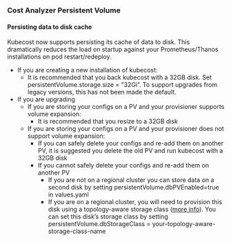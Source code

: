 ### Cost Analyzer Persistent Volume

#### Persisting data to disk cache
Kubecost now supports persisting its cache of data to disk. This dramatically reduces the load on startup against your Prometheus/Thanos installations on pod restart/redeploy.

* If you are creating a new installation of kubecost:
  * It is recommended that you back kubecost with a 32GB disk. Set persistentVolume.storage.size = “32Gi”. To support upgrades from legacy versions, this has not been made the default.
* If you are upgrading
  * If you are storing your configs on a PV and your provisioner supports volume expansion:
    * It is recommended that you resize to a 32GB disk
  * If you are storing your configs on a PV and your provisioner does not support volume expansion:
    * If you can safely delete your configs and re-add them on another PV, it is suggested you delete the old PV and run kubecost with a 32GB disk
    * If you cannot safely delete your configs and re-add them on another PV
      * If you are not on a regional cluster you can store data on a second disk by setting persistentVolume.dbPVEnabled=true in values.yaml
      * If you are on a regional cluster, you will need to provision this disk using a topology-aware storage class ([more info](https://kubernetes.io/blog/2018/10/11/topology-aware-volume-provisioning-in-kubernetes/#getting-started)). You can set this disk’s storage class by setting persistentVolume.dbStorageClass = your-topology-aware-storage-class-name



